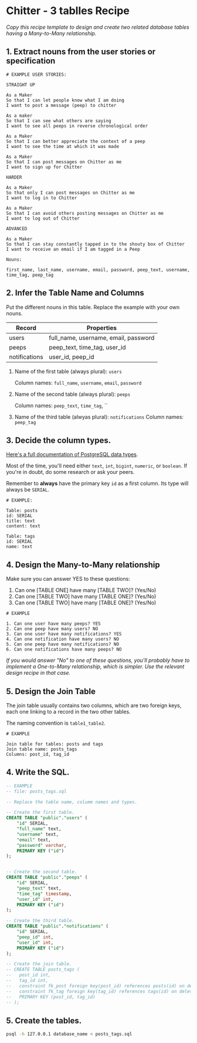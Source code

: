 # Chitter - 3 tablles Recipe

_Copy this recipe template to design and create two related database tables having a Many-to-Many relationship._

## 1. Extract nouns from the user stories or specification

```
# EXAMPLE USER STORIES:

STRAIGHT UP

As a Maker
So that I can let people know what I am doing  
I want to post a message (peep) to chitter

As a maker
So that I can see what others are saying  
I want to see all peeps in reverse chronological order

As a Maker
So that I can better appreciate the context of a peep
I want to see the time at which it was made

As a Maker
So that I can post messages on Chitter as me
I want to sign up for Chitter

HARDER

As a Maker
So that only I can post messages on Chitter as me
I want to log in to Chitter

As a Maker
So that I can avoid others posting messages on Chitter as me
I want to log out of Chitter

ADVANCED

As a Maker
So that I can stay constantly tapped in to the shouty box of Chitter
I want to receive an email if I am tagged in a Peep
```

```
Nouns:

first_name, last_name, username, email, password, peep_text, username, time_tag, peep_tag
```

## 2. Infer the Table Name and Columns

Put the different nouns in this table. Replace the example with your own nouns.

| Record                | Properties          |
| --------------------- | ------------------  |
| users                 | full_name, username, email, password
| peeps                 | peep_text, time_tag, user_id
| notifications         | user_id, peep_id

1. Name of the first table (always plural): `users` 

    Column names: `full_name`, `username`, `email`, `password`

2. Name of the second table (always plural): `peeps` 

    Column names: `peep_text`, `time_tag`, ``

3. Name of the third table (alwyas plural): `notifications` 
    Column names: `peep_tag`

## 3. Decide the column types.

[Here's a full documentation of PostgreSQL data types](https://www.postgresql.org/docs/current/datatype.html).

Most of the time, you'll need either `text`, `int`, `bigint`, `numeric`, or `boolean`. If you're in doubt, do some research or ask your peers.

Remember to **always** have the primary key `id` as a first column. Its type will always be `SERIAL`.

```
# EXAMPLE:

Table: posts
id: SERIAL
title: text
content: text

Table: tags
id: SERIAL
name: text
```

## 4. Design the Many-to-Many relationship

Make sure you can answer YES to these questions:

1. Can one [TABLE ONE] have many [TABLE TWO]? (Yes/No)
2. Can one [TABLE TWO] have many [TABLE ONE]? (Yes/No)
3. Can one [TABLE TWO] have many [TABLE ONE]? (Yes/No)

```
# EXAMPLE

1. Can one user have many peeps? YES
2. Can one peep have many users? NO
3. Can one user have many notifications? YES
4. Can one notification have many users? NO
5. Can one peep have many notifications? NO
6. Can one notifications have many peeps? NO
```

_If you would answer "No" to one of these questions, you'll probably have to implement a One-to-Many relationship, which is simpler. Use the relevant design recipe in that case._

## 5. Design the Join Table

The join table usually contains two columns, which are two foreign keys, each one linking to a record in the two other tables.

The naming convention is `table1_table2`.

```
# EXAMPLE

Join table for tables: posts and tags
Join table name: posts_tags
Columns: post_id, tag_id
```

## 4. Write the SQL.

```sql
-- EXAMPLE
-- file: posts_tags.sql

-- Replace the table name, columm names and types.

-- Create the first table.
CREATE TABLE "public"."users" (
    "id" SERIAL,
    "full_name" text,
    "username" text,
    "email" text,
    "password" varchar, 
    PRIMARY KEY ("id")
);


-- Create the second table.
CREATE TABLE "public"."peeps" (
    "id" SERIAL,
    "peep_text" text,
    "time_tag" timestamp,
    "user_id" int,
    PRIMARY KEY ("id")
);

-- Create the third table.
CREATE TABLE "public"."notifications" (
    "id" SERIAL,
    "peep_id" int,
    "user_id" int,
    PRIMARY KEY ("id")
);

-- Create the join table.
-- CREATE TABLE posts_tags (
--   post_id int,
--   tag_id int,
--   constraint fk_post foreign key(post_id) references posts(id) on delete cascade,
--   constraint fk_tag foreign key(tag_id) references tags(id) on delete cascade,
--   PRIMARY KEY (post_id, tag_id)
-- );

```

## 5. Create the tables.

```bash
psql -h 127.0.0.1 database_name < posts_tags.sql
```

